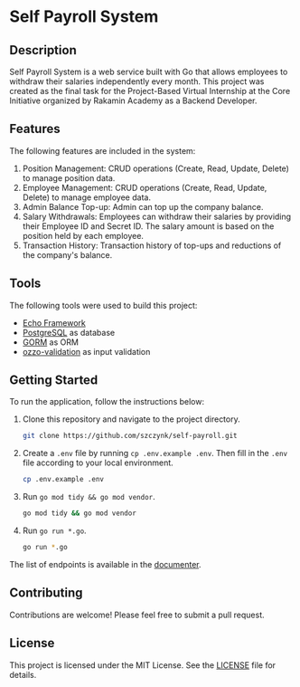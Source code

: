 # Self Payroll System

## Description

Self Payroll System is a web service built with Go that allows employees to withdraw their salaries independently every month. This project was created as the final task for the Project-Based Virtual Internship at the Core Initiative organized by Rakamin Academy as a Backend Developer.

## Features

The following features are included in the system:

1. Position Management: CRUD operations (Create, Read, Update, Delete) to manage position data.
2. Employee Management: CRUD operations (Create, Read, Update, Delete) to manage employee data.
3. Admin Balance Top-up: Admin can top up the company balance.
4. Salary Withdrawals: Employees can withdraw their salaries by providing their Employee ID and Secret ID. The salary amount is based on the position held by each employee.
5. Transaction History: Transaction history of top-ups and reductions of the company's balance.

## Tools

The following tools were used to build this project:

- [Echo Framework](https://github.com/labstack/echo)
- [PostgreSQL](https://www.postgresql.org/) as database
- [GORM](https://gorm.io/) as ORM
- [ozzo-validation](https://github.com/go-ozzo/ozzo-validation) as input validation

## Getting Started

To run the application, follow the instructions below:

1. Clone this repository and navigate to the project directory.

   ```bash
   git clone https://github.com/szczynk/self-payroll.git
   ```

1. Create a `.env` file by running `cp .env.example .env`. Then fill in the `.env` file according to your local environment.

   ```bash
   cp .env.example .env
   ```

1. Run `go mod tidy && go mod vendor`.

   ```bash
   go mod tidy && go mod vendor
   ```

1. Run `go run *.go`.

   ```bash
   go run *.go
   ```

The list of endpoints is available in the [documenter](https://documenter.getpostman.com/view/4080490/2s83Ychhk4).

## Contributing

Contributions are welcome! Please feel free to submit a pull request.

## License

This project is licensed under the MIT License. See the [LICENSE](LICENSE) file for details.
